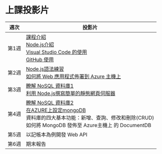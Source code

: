 # 上課投影片

 週次 |  投影片
 :--: |  ---
 第1週 | [課程介紹][Ch00] <br> [Node.js介紹][Ch01-1] <br> [Visual Studio Code 的使用][Ch01-2] <br> [GitHub 使用][Ch01-3]
 第2週 | [Node.js語法練習][Ch02-1]<br>[如何將 Web 應用程式佈署到 Azure 主機上](AzureWebApp.md)
 第3週 | [瞭解 NoSQL 資料庫1][Ch03-1]<br>[利用 Node.js撰寫簡單的靜態網頁伺服器](static-http-server.md)<br>
 第4週 | [瞭解 NoSQL 資料庫2][Ch04-1]<br>[在AZURE上設定mongoDB][Ch04-2]<br>資料庫的四大基本功能：新增、查詢、修改和刪除(CRUD)<br>如何將 MongoDB 發佈至 Azure主機上 的 DocumentDB 
 第5週 | 以記帳本為例開發 Web API
 第6週 | 期末報告 

[Ch00]: https://goo.gl/Pr5GVo
[Ch01-1]: https://goo.gl/sjxjr4
[Ch01-2]: https://goo.gl/EUkskJ
[Ch01-3]: https://goo.gl/pF0Opd
[Ch02-1]: https://goo.gl/T3Vep3
[Ch03-1]: https://goo.gl/l1rij0
[Ch04-1]: https://goo.gl/cSCAhL
[Ch04-2]: https://goo.gl/mRpNxx


